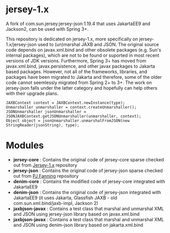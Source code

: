 # jersey-1.x
A fork of com.sun.jersey:jersey-json:1.19.4 that uses JakartaEE9 and Jackson2, can be used with Spring 3+.

This repository is dedicated on jersey-1.x, more specifically on jersey-1.x/jersey-json used to (un)marshal JAXB and JSON. The original source code depends on javax.xml.bind and other obsolete packages (e.g. Sun's internal packages), which are not to be found or suported in most recent versions of JDK versions. Furthermore, Spring 3+ has moved from javax.xml.bind, javax.persistence, and other javax packages to Jakarta based packages. However, not all of the frameworks, libraries, and packages have been migrated to Jakarta and therefore, some of the older code cannot seemlessly migrated from Spring 2+ to 3+. The work on jersey-json falls under the latter category and hopefully can help others with their upgrade plans.

```
JAXBContext context = JAXBContext.newInstance(type);
Unmarshaller unmarshaller = context.createUnmarshaller();
JSONUnmarshaller jsonUnmarshaller = JSONJAXBContext.getJSONUnmarshaller(unmarshaller, context);
Object object = jsonUnmarshaller.unmarshalFromJSON(new StringReader(jsonString), type);
```

# Modules 

- **jersey-core** : Contains the original code of jersey-core sparse checked out from [Jersey-1.x](https://github.com/javaee/jersey-1.x/tree/master) repository
- **jersey-json** : Contains the original code of jersey-json sparse checked out from [PJ Fanning](https://github.com/pjfanning/jersey-1.x/tree/master/jersey-json) repository
- **denim-core** : Contains the modified code of jersey-core integrated with JakartaEE9 
- **denim-json** : Contains the original code of jersey-json integrated with JakartaEE9 (it uses Jakarta, Glassfish JAXB - old com.sun.xml.bind/jaxb-impl, Jackson 2)
- **jaxbjson-javax** : Contains a test class that marshal and unmarshal XML and JSON using jersey-json library based on javax.xml.bind
- **jaxbjson-javax** : Contains a test class that marshal and unmarshal XML and JSON using denim-json library based on jakarta.xml.bind
